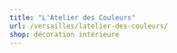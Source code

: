 ```yaml
---
title: "L'Atelier des Couleurs"
url: /versailles/latelier-des-couleurs/
shop: décoration intérieure
---
```

